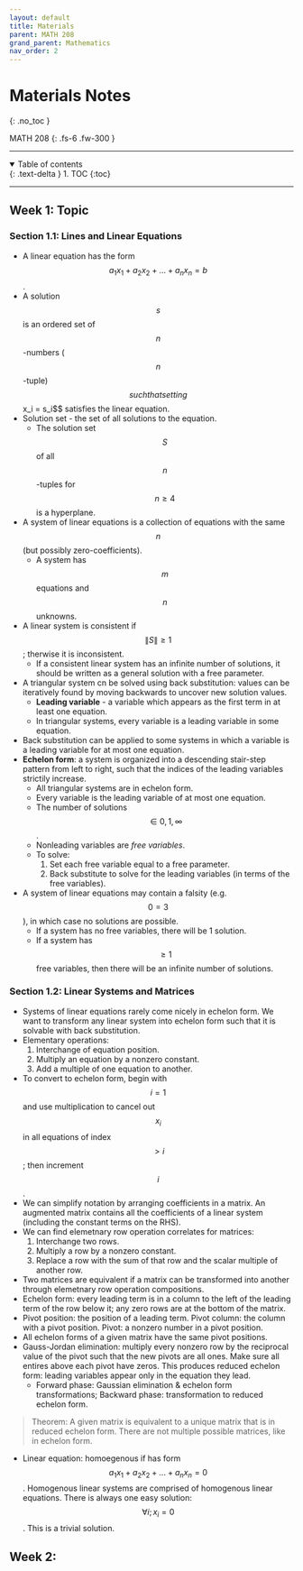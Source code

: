 ```yaml
---
layout: default
title: Materials
parent: MATH 208
grand_parent: Mathematics
nav_order: 2
---
```


# Materials Notes
{: .no_toc }

MATH 208
{: .fs-6 .fw-300 }

---

<details open markdown="block">
  <summary>
    Table of contents
  </summary>
  {: .text-delta }
1. TOC
{:toc}
</details>

---

## Week 1: Topic

### Section 1.1: Lines and Linear Equations
- A linear equation has the form $$a_1x_1 + a_2x_2 + ... + a_nx_n = b$$.
- A solution $$s$$ is an ordered set of $$n$$-numbers ($$n$$-tuple)$$ such that setting $$x_i = s_i$$ satisfies the linear equation.
- Solution set - the set of all solutions to the equation.
  - The solution set $$S$$ of all $$n$$-tuples for $$n \ge 4$$ is a hyperplane.
- A system of linear equations is a collection of equations with the same $$n$$ (but possibly zero-coefficients).
  - A system has $$m$$ equations and $$n$$ unknowns.
- A linear system is consistent if $$\|S\| \ge 1$$; therwise it is inconsistent.
  - If a consistent linear system has an infinite number of solutions, it should be written as a general solution with a free parameter.
- A triangular system cn be solved using back substitution: values can be iteratively found by moving backwards to uncover new solution values.
  - **Leading variable** - a variable which appears as the first term in at least one equation.
  - In triangular systems, every variable is a leading variable in some equation.
- Back substitution can be applied to some systems in which a variable is a leading variable for at most one equation.
- **Echelon form**: a system is organized into a descending stair-step pattern from left to right, such that the indices of the leading variables strictily increase.
  - All triangular systems are in echelon form.
  - Every variable is the leading variable of at most one equation.
  - The number of solutions $$\in {0, 1, \infty}$$.
  - Nonleading variables are *free variables*.
  - To solve:
    1. Set each free variable equal to a free parameter.
    2. Back substitute to solve for the leading variables (in terms of the free variables).
- A system of linear equations may contain a falsity (e.g. $$0 =3$$), in which case no solutions are possible.
  - If a system has no free variables, there will be 1 solution.
  - If a system has $$\ge 1$$ free variables, then there will be an infinite number of solutions.

### Section 1.2: Linear Systems and Matrices
- Systems of linear equations rarely come nicely in echelon form. We want to transform any linear system into echelon form such that it is solvable with back substitution.
- Elementary operations:
  1. Interchange of equation position.
  2. Multiply an equation by a nonzero constant.
  3. Add a multiple of one equation to another.
- To convert to echelon form, begin with $$i=1$$ and use multiplication to cancel out $$x_i$$ in all equations of index $$> i$$; then increment $$i$$.
- We can simplify notation by arranging coefficients in a matrix. An augmented matrix contains all the coefficients of a linear system (including the constant terms on the RHS).
- We can find elemetnary row operation correlates for matrices:
  1. Interchange two rows.
  2. Multiply a row by a nonzero constant.
  3. Replace a row with the sum of that row and the scalar multiple of another row.
- Two matrices are equivalent if a matrix can be transformed into another through elemetnary row operation compositions.
- Echelon form: every leading term is in a column to the left of the leading term of the row below it; any zero rows are at the bottom of the matrix.
- Pivot position: the position of a leading term. Pivot column: the column with a pivot position. Pivot: a nonzero number in a pivot position.
- All echelon forms of a given matrix have the same pivot positions.
- Gauss-Jordan elimination: multiply every nonzero row by the reciprocal value of the pivot such that the new pivots are all ones. Make sure all entires above each pivot have zeros. This produces reduced echelon form: leading variables appear only in the equation they lead.
  - Forward phase: Gaussian elimination & echelon form transformations; Backward phase: transformation to reduced echelon form.

> Theorem: A given matrix is equivalent to a unique matrix that is in reduced echelon form. There are not multiple possible matrices, like in echelon form.

- Linear equation: homoegenous if has form $$a_1x_1 + a_2x_2 + ... + a_nx_n = 0$$. Homogenous linear systems are comprised of homogenous linear equations. There is always one easy solution: $$\forall i; x_i = 0$$. This is a trivial solution.

## Week 2:
























